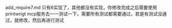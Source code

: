 add_require7.md 只有6实现了，其他都没有实现，你修改完成之后需要使用printwrigt mcp服务去一一测试一下，需要所有测试都需要通过，若是有测试没通过，就修改，然后再进行测试
  